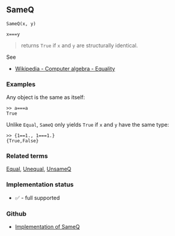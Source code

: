 ## SameQ

```
SameQ(x, y)

x===y
```

> returns `True` if `x` and `y` are structurally identical.

See
* [Wikipedia - Computer algebra - Equality](https://en.wikipedia.org/wiki/Computer_algebra#Equality)

### Examples

Any object is the same as itself:

```
>> a===a
True
```

Unlike `Equal`, `SameQ` only yields `True` if `x` and `y` have the same type:

```
>> {1==1., 1===1.}
{True,False}
```


### Related terms
[Equal](Equal.md), [Unequal](Unequal.md), [UnsameQ](UnsameQ.md) 






### Implementation status

* &#x2705; - full supported

### Github

* [Implementation of SameQ](https://github.com/axkr/symja_android_library/blob/master/symja_android_library/matheclipse-core/src/main/java/org/matheclipse/core/builtin/BooleanFunctions.java#L4181) 
